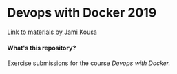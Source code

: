 # Devops with Docker 2019

[Link to materials by Jami Kousa](https://docker-hy.github.io/)

#### What's this repository?
Exercise submissions for the course *Devops with Docker.*
